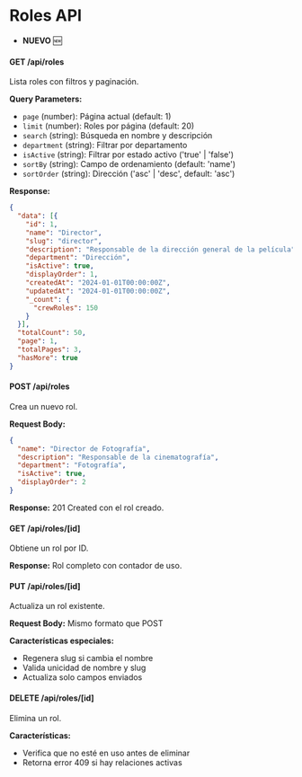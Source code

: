 # Roles API

- **NUEVO** 🆕

#### GET /api/roles

Lista roles con filtros y paginación.

**Query Parameters:**
- `page` (number): Página actual (default: 1)
- `limit` (number): Roles por página (default: 20)
- `search` (string): Búsqueda en nombre y descripción
- `department` (string): Filtrar por departamento
- `isActive` (string): Filtrar por estado activo ('true' | 'false')
- `sortBy` (string): Campo de ordenamiento (default: 'name')
- `sortOrder` (string): Dirección ('asc' | 'desc', default: 'asc')

**Response:**
```json
{
  "data": [{
    "id": 1,
    "name": "Director",
    "slug": "director",
    "description": "Responsable de la dirección general de la película",
    "department": "Dirección",
    "isActive": true,
    "displayOrder": 1,
    "createdAt": "2024-01-01T00:00:00Z",
    "updatedAt": "2024-01-01T00:00:00Z",
    "_count": {
      "crewRoles": 150
    }
  }],
  "totalCount": 50,
  "page": 1,
  "totalPages": 3,
  "hasMore": true
}
```

#### POST /api/roles

Crea un nuevo rol.

**Request Body:**
```json
{
  "name": "Director de Fotografía",
  "description": "Responsable de la cinematografía",
  "department": "Fotografía",
  "isActive": true,
  "displayOrder": 2
}
```

**Response:** 201 Created con el rol creado.

#### GET /api/roles/[id]

Obtiene un rol por ID.

**Response:** Rol completo con contador de uso.

#### PUT /api/roles/[id]

Actualiza un rol existente.

**Request Body:** Mismo formato que POST

**Características especiales:**
- Regenera slug si cambia el nombre
- Valida unicidad de nombre y slug
- Actualiza solo campos enviados

#### DELETE /api/roles/[id]

Elimina un rol.

**Características:**
- Verifica que no esté en uso antes de eliminar
- Retorna error 409 si hay relaciones activas